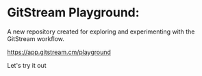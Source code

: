 # GitStream Playground:

A new repository created for exploring and experimenting with the GitStream workflow.

https://app.gitstream.cm/playground

Let's try it out















